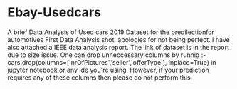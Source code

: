 # Ebay-Usedcars
A brief Data Analysis of Used cars 2019 Dataset for the predilectionfor automotives
First Data Analysis shot, apologies for not being perfect.
I have also attached a IEEE data analysis report.
The link of dataset is in the report due to size issue.
One can drop unneccessary columns by runnig :- cars.drop(columns=['nrOfPictures','seller','offerType'], inplace=True) 
in jupyter notebook or any ide you're using. However, if your prediction requires any of these columns then please do not perform this.
